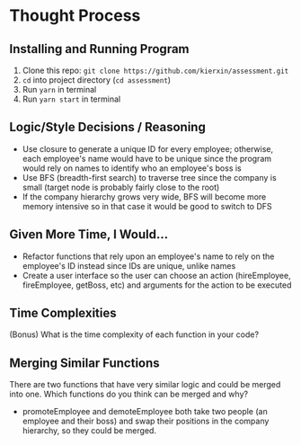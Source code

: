# Thought Process

## Installing and Running Program
1. Clone this repo: `git clone https://github.com/kierxin/assessment.git`
2. `cd` into project directory (`cd assessment`)
3. Run `yarn` in terminal
4. Run `yarn start` in terminal

## Logic/Style Decisions / Reasoning
- Use closure to generate a unique ID for every employee; otherwise, each employee's name would have to be unique since the program would rely on names to identify who an employee's boss is
- Use BFS (breadth-first search) to traverse tree since the company is small (target node is probably fairly close to the root) 
- If the company hierarchy grows very wide, BFS will become more memory intensive so in that case it would be good to switch to DFS

## Given More Time, I Would...
- Refactor functions that rely upon an employee's name to rely on the employee's ID instead since IDs are unique, unlike names
- Create a user interface so the user can choose an action (hireEmployee, fireEmployee, getBoss, etc) and arguments for the action to be executed

## Time Complexities
(Bonus) What is the time complexity of each function in your code?

## Merging Similar Functions
There are two functions that have very similar logic and could be merged into one. Which functions do you think can be merged and why?
- promoteEmployee and demoteEmployee both take two people (an employee and their boss) and swap their positions in the company hierarchy, so they could be merged.